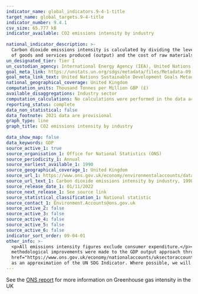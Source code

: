 ```yaml
---
indicator_name: global_indicators.9-4-1-title
target_name: global_targets.9-4-title
indicator_number: 9.4.1
csv_size: 65.777 kB
indicator_available: CO2 emissions intensity by industry
  
national_indicator_description: >-
  Carbon dioxide emissions intensity is calculated by dividing the level of carbon dioxide emissions by gross value added (GVA) in constant prices. This is the difference between output and intermediate consumption for any given industry/sector. This means the difference between the value
  of goods and services produced (output) and the cost of raw materials and other inputs which are used up in production (intermediate consumption). Data are in constant prices with 2016 defined as the base year.
un_designated_tier: Tier I
un_custodian_agency: International Energy Agency (IEA), United Nations Industrial Development Organization (UNIDO)
goal_meta_link: https://unstats.un.org/sdgs/metadata/files/Metadata-09-04-01.pdf 
goal_meta_link_text: United Nations Sustainable Development Goals Metadata (PDF 516 KB)
national_geographical_coverage: United Kingdom
computation_units: Thousand Tonnes per Million GBP (£)
available_disaggregations: Industry sector
computation_calculations: No calculations were performed in the data acquisition of this indicator as appropriate data was readily available in the final format specified by this indicator.
reporting_status: complete
data_non_statistical: false
data_footnote: 2021 data are provisional 
graph_type: line
graph_title: CO2 emissions intensity by industry
  
data_show_map: false
data_keywords: GDP
source_active_1: true
source_organisation_1: Office for National Statistics (ONS)
source_periodicity_1: Annual
source_earliest_available_1: 1990
source_geographical_coverage_1: United Kingdom
source_url_1: https://www.ons.gov.uk/economy/environmentalaccounts/datasets/ukenvironmentalaccountsatmosphericemissionsgreenhousegasemissionsintensitybyeconomicsectorunitedkingdom
source_url_text_1: Carbon dioxide emissions intensity by industry, 1990 to 2020
source_release_date_1: 01/11/2022
source_next_release_1: See source link
source_statistical_classification_1: National statistic
source_contact_1: Environment.Accounts@ons.gov.uk
source_active_2: false
source_active_3: false
source_active_4: false
source_active_5: false
source_active_6: false
indicator_sort_order: 09-04-01
other_info: >-
  <p>All emissions intensity figures exclude consumer expenditure.</p><p> There are a number of changes to the intensity figures since the previous release. This is due to revisions to the GVA figures used. More information can be found in the source download.</p><p>In September 2021
  methodological improvements were made to the GDP output approach through deflation. Further information can be found in the <a
  href="https://www.ons.gov.uk/economy/nationalaccounts/uksectoraccounts/methodologies/doubledeflationmethodsanddeflatorimprovementstouknationalaccountsbluebook2021">Double deflation methods and deflator improvements to UK National Accounts, Blue Book 2021</a>. This indicator is being used
  as an approximation of the UN SDG Indicator. Where possible, we will work to identify or develop UK data to meet the global indicator specification. This indicator has been identified in collaboration with topic experts.
---
```

See the [ONS report](https://www.ons.gov.uk/economy/environmentalaccounts/bulletins/ukenvironmentalaccounts/latest) for more information on Greenhouse gas intensity in the UK